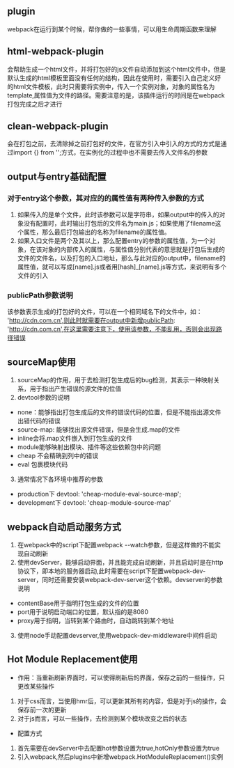 ## plugin
webpack在运行到某个时候，帮你做的一些事情，可以用生命周期函数来理解
## html-webpack-plugin
会帮助生成一个html文件，并将打包好的js文件自动添加到这个html文件中，但是默认生成的html模板里面没有任何的结构，因此在使用时，需要引入自己定义好的html文件模板，此时只需要将实例中，传入一个实例对象，对象的属性名为
template,属性值为文件的路径。需要注意的是，该插件运行的时间是在webpack打包完成之后才进行
## clean-webpack-plugin
会在打包之前，去清除掉之前打包好的文件，在官方引入中引入的方式的方式是通过import {} from '';方式，在实例化的过程中也不需要去传入文件名的参数
## output与entry基础配置
### 对于entry这个参数，其对应的的属性值有两种传入参数的方式
1. 如果传入的是单个文件，此时该参数可以是字符串，如果output中的传入的对象没有配置时，此时输出打包后的文件名为main.js；如果使用了filename这个属性，那么最后打包输出的名称为filename的属性值。
2. 如果入口文件是两个及其以上，那么配置entry的参数的属性值，为一个对象，在该对象的内部传入的属性，与属性值分别代表的意思就是打包后生成的文件的文件名，以及打包的入口地址，那么与此对应的output中，filename的属性值，就可以写成[name].js或者用[hash]_[name].js等方式，来说明有多个文件的引入
### publicPath参数说明
该参数表示生成的打包好的文件，可以在一个相同域名下的文件中，如： 'http://cdn.com.cn',则此时就需要在output中新增publicPath: 'http://cdn.com.cn',在这里需要注意下，使用该参数，不能乱用，否则会出现路径错误
## sourceMap使用
1. sourceMap的作用，用于去检测打包生成后的bug检测，其表示一种映射关系，用于指出产生错误的源文件的位值
2. devtool参数的说明
* none：能够指出打包生成后的文件的错误代码的位置，但是不能指出源文件出错代码的错误 
* source-map: 能够找出源文件错误，但是会生成.map的文件
* inline会将.map文件嵌入到打包生成的文件
* module能够映射出模块、插件等这些依赖包中的问题
* cheap 不会精确到列中的错误
* eval 包裹模块代码
3. 通常情况下各环境中推荐的参数
* production下
devtool: 'cheap-module-eval-source-map';
* development下
devtool: 'cheap-module-source-map'
## webpack自动启动服务方式
1. 在webpack中的script下配置webpack --watch参数，但是这样做的不能实现自动刷新
2. 使用devServer，能够启动界面，并且能完成自动刷新，并且启动时是在http协议下，即本地的服务器启动,此时需要在script下配置webpack-dev-server，同时还需要安装webpack-dev-server这个依赖。devserver的参数说明
* contentBase用于指明打包生成的文件的位置
* port用于说明启动端口的位置，默认指的是8080
* proxy用于指明，当转到某个路由时，自动跳转到某个地址
3. 使用node手动配置devserver,使用webpack-dev-middleware中间件启动
## Hot Module Replacement使用
* 作用：当重新刷新界面时，可以使得刷新后的界面，保存之前的一些操作，只更改某些操作
1. 对于css而言，当使用hmr后，可以更新其所有的内容，但是对于js的操作，会保存前一次的更新
2. 对于js而言，可以一些操作，去检测到某个模块改变之后的状态
* 配置方式
1. 首先需要在devServer中去配置hot参数设置为true,hotOnly参数设置为true
2. 引入webpack,然后plugins中新增webpack.HotModuleReplacement()实例
